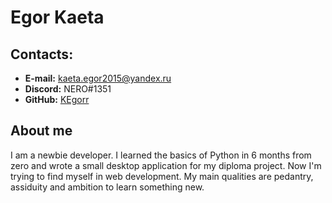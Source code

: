 # Egor Kaeta
## Сontacts:
  * **E-mail:** kaeta.egor2015@yandex.ru
  * **Discord:** NERO#1351
  * **GitHub:** [KEgorr](https://github.com/KEgorr)
## About me
  I am a newbie developer. I learned the basics of Python in 6 months from zero and wrote a small desktop application for my diploma project.
  Now I'm trying to find myself in web development. My main qualities are pedantry, assiduity and ambition to learn something new.
